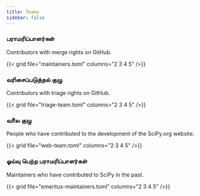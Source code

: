 ```yaml
---
title: Teams
sidebar: false
---
```


### பராமரிப்பாளர்கள்

Contributors with merge rights on GitHub.

{{< grid file="maintainers.toml" columns="2 3 4 5" />}}

### வரிசைப்படுத்தல் குழு

Contributors with triage rights on GitHub.

{{< grid file="triage-team.toml" columns="2 3 4 5" />}}

### வலை குழு

People who have contributed to the development of the SciPy.org website.

{{< grid file="web-team.toml" columns="2 3 4 5" />}}

### ஓய்வு பெற்ற பராமரிப்பாளர்கள்

Maintainers who have contributed to SciPy in the past.

{{< grid file="emeritus-maintainers.toml" columns="2 3 4 5" />}}
